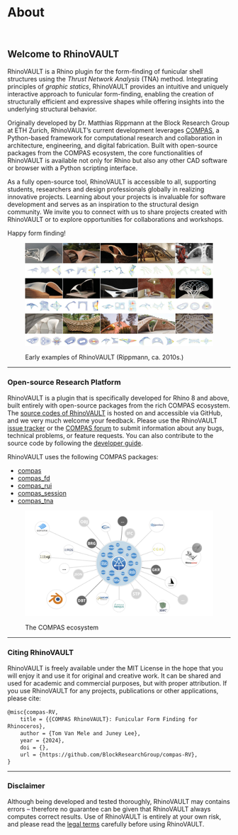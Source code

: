 # About

<figure><img src="../.gitbook/assets/RV_splash.jpg" alt=""><figcaption></figcaption></figure>

## Welcome to RhinoVAULT

RhinoVAULT is a Rhino plugin for the form-finding of funicular shell structures using the _Thrust Network Analysis_ (TNA) method. Integrating principles of _graphic statics_, RhinoVAULT provides an intuitive and uniquely interactive approach to funicular form-finding, enabling the creation of structurally efficient and expressive shapes while offering insights into the underlying structural behavior.

Originally developed by Dr. Matthias Rippmann at the Block Research Group at ETH Zurich, RhinoVAULT’s current development leverages [COMPAS](https://compas-dev.github.io/), a Python-based framework for computational research and collaboration in architecture, engineering, and digital fabrication. Built with open-source packages from the COMPAS ecosystem, the core functionalities of RhinoVAULT is available not only for Rhino but also any other CAD software or browser with a Python scripting interface.

As a fully open-source tool, RhinoVAULT is accessible to all, supporting students, researchers and design professionals globally in realizing innovative projects. Learning about your projects is invaluable for software development and serves as an inspiration to the structural design community. We invite you to connect with us to share projects created with RhinoVAULT or to explore opportunities for collaborations and workshops.

Happy form finding!

<figure><img src="../.gitbook/assets/RV_early-application-examples.jpg" alt=""><figcaption><p>Early examples of RhinoVAULT (Rippmann, ca. 2010s.)</p></figcaption></figure>

***

### Open-source Research Platform <a href="#research-platform" id="research-platform"></a>

RhinoVAULT is a plugin that is specifically developed for Rhino 8 and above, built entirely with open-source packages from the rich COMPAS ecosystem. The [source codes of RhinoVAULT](https://github.com/BlockResearchGroup/compas-RV) is hosted on and accessible via GitHub, and we very much welcome your feedback. Please use the RhinoVAULT [issue tracker](https://github.com/BlockResearchGroup/compas-RV/issues) or the [COMPAS forum](https://forum.compas-framework.org/c/rhinovault/47) to submit information about any bugs, technical problems, or feature requests. You can also contribute to the source code by following the [developer guide](https://github.com/BlockResearchGroup/compas-RV/wiki/Developer-Guide).

RhinoVAULT uses the following COMPAS packages:

* [compas](https://github.com/compas-dev/compas)
* [compas\_fd](https://github.com/blockresearchgroup/compas\_fd)
* [compas\_rui](https://github.com/blockresearchgroup/compas\_rui)
* [compas\_session](https://github.com/blockresearchgroup/compas\_session)
* [compas\_tna](https://github.com/blockresearchgroup/compas\_dr)

<figure><img src="../.gitbook/assets/compas_cluster-diagram.png" alt=""><figcaption><p>The COMPAS ecosystem</p></figcaption></figure>

***

### Citing RhinoVAULT

RhinoVAULT is freely available under the MIT License in the hope that you will enjoy it and use it for original and creative work. It can be shared and used for academic and commercial purposes, but with proper attribution. If you use RhinoVAULT for any projects, publications or other applications, please cite:

```
@misc{compas-RV,
    title = {{COMPAS RhinoVAULT}: Funicular Form Finding for Rhinoceros},
    author = {Tom Van Mele and Juney Lee},
    year = {2024},
    doi = {},
    url = {https://github.com/BlockResearchGroup/compas-RV},
}
```

***

### Disclaimer

Although being developed and tested thoroughly, RhinoVAULT may contains errors – therefore no guarantee can be given that RhinoVAULT always computes correct results. Use of RhinoVAULT is entirely at your own risk, and please read the [legal terms](../additional/legal.md) carefully before using RhinoVAULT.
